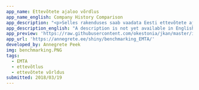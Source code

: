 ```yaml
---
app_name: Ettevõtete ajaloo võrdlus
app_name_english: Company History Comparison
app_description: "<p>Selles rakenduses saab vaadata Eesti ettevõtete ajalugu. Põhineb EMTA avaldatud <a href=\"http://www.emta.ee/et/kontaktid-ja-ametist/maksulaekumine-statistika/tasutud-maksud-kaive-ja-tootajate-arv\" rel=\"nofollow\">kvartaalsetel andmetel.</a>\_Andmed on alates 2017. aasta algusest.</p>\n<p>In this app you can compare Estonian companies based on\_historical data. This is based on Tax and Customs Board\_<a href=\"https://www.emta.ee/et/kontaktid-ja-ametist/maksulaekumine-statistika/tasutud-maksud-kaive-ja-tootajate-arv\" rel=\"nofollow\">data</a>. Data starts from 2017."
app_description_english: "A description is not yet available in English"
app_preview: 'https://raw.githubusercontent.com/okestonia/jkan/master/img/benchmarking.PNG'
app_url: 'https://annegrete.ee/shiny/benchmarking_EMTA/'
developed_by: Annegrete Peek
img: benchmarking.PNG
tags:
  - EMTA
  - ettevõtlus
  - ettevõtete võrldus
submitted: 2018/03/19
---
```

